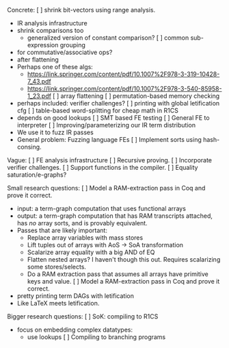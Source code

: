 Concrete:
[ ] shrink bit-vectors using range analysis.
  * IR analysis infrastructure
  * shrink comparisons too
    * generalized version of constant comparison?
[ ] common sub-expression grouping
  * for commutative/associative ops?
  * after flattening
  * Perhaps one of these algs:
    * https://link.springer.com/content/pdf/10.1007%2F978-3-319-10428-7_43.pdf
    * https://link.springer.com/content/pdf/10.1007%2F978-3-540-85958-1_23.pdf
[ ] array flattening
[ ] permutation-based memory checking
  * perhaps included: verifier challenges?
[ ] printing with global letification cfg
[ ] table-based word-splitting for cheap math in R1CS
  * depends on good lookups
[ ] SMT based FE testing
[ ] General FE to interpreter
[ ] Improving/parameterizing our IR term distribution
  * We use it to fuzz IR passes
  * General problem: Fuzzing language FEs
[ ] Implement sorts using hash-consing.

Vague:
[ ] FE analysis infrastructure
[ ] Recursive proving.
[ ] Incorporate verifier challenges.
[ ] Support functions in the compiler.
[ ] Equality saturation/e-graphs?


Small research questions:
[ ] Model a RAM-extraction pass in Coq and prove it correct.
  * input: a term-graph computation that uses functional arrays
  * output: a term-graph computation that has RAM transcripts attached, has
    *no* array sorts, and is provably equivalent.
  * Passes that are likely important:
    * Replace array variables with mass stores
    * Lift tuples out of arrays with AoS -> SoA transformation
    * Scalarize array equality with a big AND of EQ
    * Flatten nested arrays? I haven't though this out. Requires scalarizing some stores/selects.
    * Do a RAM extraction pass that assumes all arrays have primitive keys and value.
[ ] Model a RAM-extraction pass in Coq and prove it correct.
  * pretty printing term DAGs with letification
  * Like LaTeX meets letification.

Bigger research questions:
[ ] SoK: compiling to R1CS
  * focus on embedding complex datatypes:
    * use lookups
[ ] Compiling to branching programs